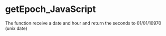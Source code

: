 # getEpoch_JavaScript
The function receive a date and hour and return the seconds to 01/01/10970 (unix date)
